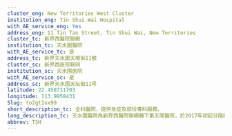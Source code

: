 ```yaml
---
cluster_eng: New Territories West Cluster
institution_eng: Tin Shui Wai Hospital
with_AE_service_eng: Yes
address_eng: 11 Tin Tan Street, Tin Shui Wai, New Territories
cluster_tc: 新界西醫院聯網
institution_tc: 天水圍醫院
with_AE_service_tc: 是
address_tc: 新界天水圍天壇街11號
cluster_sc: 新界西医院联网
institution_sc: 天水围医院
with_AE_service_sc: 是
address_sc: 新界天水围天坛街11号
latitude: 22.458711703
longitude: 113.9958431
Slug: to2gt1nx99
short_description_tc: 全科醫院，提供急症及部份專科服務。
long_description_tc: 天水圍醫院為新界西醫院聯網轄下第五間醫院，於2017年初起分階段提供服務。天水圍醫院現提供24小時急症服務、住院服務、專科門診、腎科透析、專職醫療及社康護理等服務。\n\n隨著各項服務陸續啟用，天水圍醫院將會成為天水圍區的主要醫療服務機構，屆時可減少居民跨區到聯網內其他醫院求診。
abbrev: TSH
---
```

